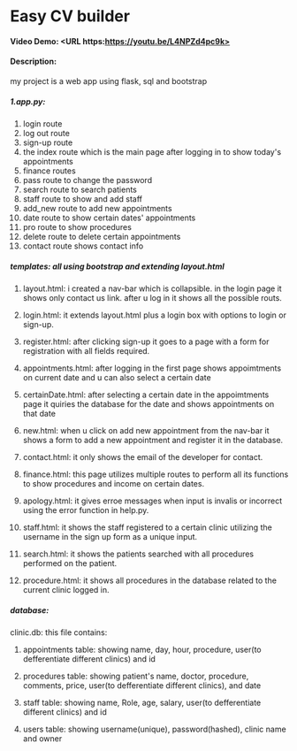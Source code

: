 # Easy CV builder

#### Video Demo: <URL https:https://youtu.be/L4NPZd4pc9k>

#### Description:

my project is a web app using flask, sql and bootstrap

##### 1.app.py:

1.  login route
2.  log out route
3.  sign-up route
4.  the index route which is the main page after logging in to show today's appointments
5.  finance routes
6.  pass route to change the password
7.  search route to search patients
8.  staff route to show and add staff
9.  add_new route to add new appointments
10. date route to show certain dates' appointments
11. pro route to show procedures
12. delete route to delete certain appointments
13. contact route shows contact info

##### templates: all using bootstrap and extending layout.html
1. layout.html:  i created a nav-bar which is collapsible. in the login page it shows only contact us link. after u log in it shows all the possible routs. 

2. login.html: it extends layout.html plus a login box with options to login or sign-up.

3. register.html: after clicking sign-up it goes to a page with a form for registration with all fields required.

4. appointments.html: after logging in the first page shows appoimtments on current date and u can also select a certain date

6. certainDate.html: after selecting a certain date in the appoimtments page it quiries the database for the date and shows appointments on that date 

7. new.html: when u click on add new appointment from the nav-bar it shows a form to add a new appointment and register it in the database.

8. contact.html: it only shows the email of the developer for contact.

9. finance.html: this page utilizes multiple routes to perform all its functions to show procedures and income on certain dates.

10. apology.html: it gives erroe messages when input is invalis or incorrect using the error function in help.py.

11. staff.html: it shows the staff registered to a certain clinic utilizing the username in the sign up form as a unique input.

12. search.html: it shows the patients searched with all procedures performed on the patient.

13. procedure.html: it shows all procedures in the database related to the current clinic logged in.

##### database:
clinic.db: this file contains:
1. appointments table: showing name, day, hour, procedure, user(to defferentiate different clinics) and id 

2. procedures table: showing patient's name, doctor, procedure, comments, price, user(to defferentiate different clinics), and date

3. staff table: showing name, Role, age, salary, user(to defferentiate different clinics) and id 

4. users table: showing username(unique), password(hashed), clinic name and owner
